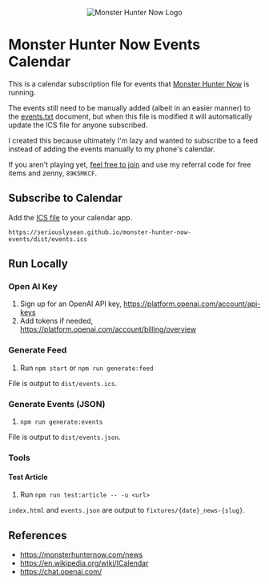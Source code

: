<p align="center">
  <img
    src="./assets/monster-hunter-now-logo.png"
    alt="Monster Hunter Now Logo" />
</p>

# Monster Hunter Now Events Calendar

This is a calendar subscription file for events that [Monster Hunter Now](https://monsterhunternow.com/) is running.

The events still need to be manually added (albeit in an easier manner) to the [events.txt](../events.txt) document, but when this file is modified it will automatically update the ICS file for anyone subscribed.

I created this because ultimately I'm lazy and wanted to subscribe to a feed instead of adding the events manually to my phone's calendar.

If you aren't playing yet, [feel free to join](https://apps.apple.com/us/app/monster-hunter-now/id6445906110) and use my referral code for free items and zenny, `89K5MKCF`.

## Subscribe to Calendar

Add the [ICS file](https://seriouslysean.github.io/monster-hunter-now-events/dist/events.ics) to your calendar app.

```
https://seriouslysean.github.io/monster-hunter-now-events/dist/events.ics
```

## Run Locally

### Open AI Key

1. Sign up for an OpenAI API key, https://platform.openai.com/account/api-keys
2. Add tokens if needed, https://platform.openai.com/account/billing/overview

### Generate Feed

1. Run `npm start` or `npm run generate:feed`

File is output to `dist/events.ics`.

### Generate Events (JSON)

1. `npm run generate:events`

File is output to `dist/events.json`.

### Tools

#### Test Article

1. Run `npm run test:article -- -u <url>`

`index.html` and `events.json` are output to `fixtures/{date}_news-{slug}`.

## References

- https://monsterhunternow.com/news
- https://en.wikipedia.org/wiki/ICalendar
- https://chat.openai.com/
